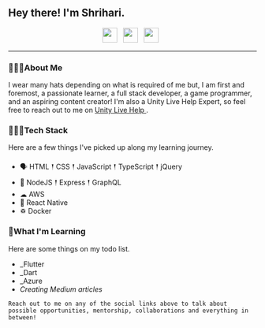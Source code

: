 ## Hey there! I'm Shrihari.

<p align='center'>
<a href="mailto:shriharim6@gmail.com"><img height="30" src="https://encrypted-tbn0.gstatic.com/images?q=tbn:ANd9GcR_cTJMGw0u-6pa22rOEAxiIXcaOaGp-_PXxw&usqp=CAU"></a>&nbsp;&nbsp;
<a href="https://www.linkedin.com/in/shrihari-m-a080526b/"><img height="30" src="https://img.flaticon.com/icons/png/512/174/174857.png?size=1200x630f&pad=10,10,10,10&ext=png&bg=FFFFFFFF"></a>&nbsp;&nbsp;
<a href="https://twitter.com/ShrihariMurali"><img height="30" src="https://image.flaticon.com/icons/png/512/124/124021.png"></a>&nbsp;&nbsp;
  
---

### 🙋🏽‍♂️About Me

<p> I wear many hats depending on what is required of me but, I am first and foremost, a passionate learner, a full stack developer, a game programmer, and an aspiring content creator! I'm also a Unity Live Help Expert, so feel free to reach out to me on <a href="https://livehelp.unity.com/expert/ian-mathew?source=lesson"> Unity Live Help </a>.
</p>

### 👨🏽‍💻Tech Stack

<p>
Here are a few things I've picked up along my learning journey.
</p>

- 🗣 HTML 𒑰 CSS 𒑰 JavaScript 𒑰 TypeScript 𒑰 jQuery
- 🎒 NodeJS 𒑰 Express 𒑰 GraphQL
- ☁ AWS
- 📱 React Native
- ♽ Docker


### 🌱What I'm Learning

Here are some things on my todo list.

- _Flutter
- _Dart
- _Azure
- _Creating Medium articles_

`Reach out to me on any of the social links above to talk about possible opportunities, mentorship, collaborations and everything in between!`
